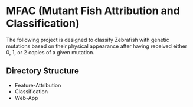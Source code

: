 # MFAC (Mutant Fish Attribution and Classification)

The following project is designed to classify Zebrafish with genetic mutations based on their physical appearance after having received either 0, 1, or 2 copies of a given mutation.

## Directory Structure

* Feature-Attribution
* Classification
* Web-App
